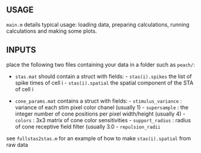USAGE
------

`main.m` details typical usage: loading data, preparing calculations, 
running calculations and making some plots.


INPUTS
------

place the following two files containing your data in a folder 
such as `peach/`:

- `stas.mat` should contain a struct with fields:
      - `stas(i).spikes` the list of spike times of cell i
      - `stas(i).spatial` the spatial component of the STA of cell i

- `cone_params.mat` contains a struct with fields:
      - `stimulus_variance` : variance of each stim pixel color chanel (usually 1)
      - `supersample`       : the integer number of cone positions per pixel 
                              width/height  (usually 4)
      - `colors`            : 3x3 matrix of cone color sensitivities
      - `support_radius`    : radius of cone receptive field filter  (usually 3.0
      - `repulsion_radii`

see `fullstas2stas.m` for an example of how to make `stas(i).spatial` from raw data